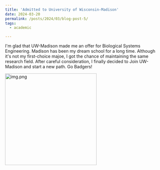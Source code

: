 ```yaml
---
title: 'Admitted to University of Wisconsin-Madison'
date: 2024-03-20
permalink: /posts/2024/03/blog-post-5/
tags:
  - academic

---
```


I'm glad that UW-Madison made me an offer for Biological Systems Engineering. Madison has been my dream school for a long time. Although it's not my first-choice majoe, I got the chance of 
maintaining the same research field. After careful consideration, I finally decided to Join UW-Madison and start a new path. Go Badgers!

<img alt="img.png" height="300" src="https://marcwu-929.github.io/_posts/img.png" width="300"/>